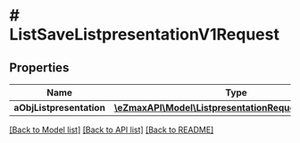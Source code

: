 # # ListSaveListpresentationV1Request

## Properties

Name | Type | Description | Notes
------------ | ------------- | ------------- | -------------
**aObjListpresentation** | [**\eZmaxAPI\Model\ListpresentationRequestCompound[]**](ListpresentationRequestCompound.md) |  |

[[Back to Model list]](../../README.md#models) [[Back to API list]](../../README.md#endpoints) [[Back to README]](../../README.md)
